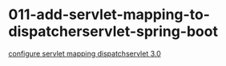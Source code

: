 011-add-servlet-mapping-to-dispatcherservlet-spring-boot
========================================================

[configure servlet mapping dispatchservlet 3.0](http://www.leveluplunch.com/java/tutorials/011-add-servlet-mapping-to-dispatcherservlet-spring-boot/)
